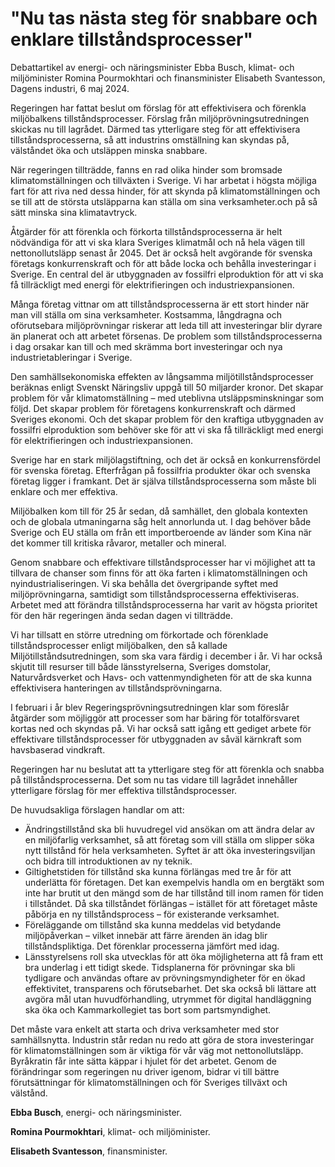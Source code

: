 # "Nu tas nästa steg för snabbare och enklare tillståndsprocesser"

Debattartikel av energi- och näringsminister Ebba Busch, klimat- och miljöminister Romina Pourmokhtari och finansminister Elisabeth Svantesson, Dagens industri, 6 maj 2024.

Regeringen har fattat beslut om förslag för att effektivisera och förenkla miljöbalkens tillståndsprocesser. Förslag från miljöprövningsutredningen skickas nu till lagrådet. Därmed tas ytterligare steg för att effektivisera tillståndsprocesserna, så att industrins omställning kan skyndas på, välståndet öka och utsläppen minska snabbare.

När regeringen tillträdde, fanns en rad olika hinder som bromsade klimatomställningen och tillväxten i Sverige. Vi har arbetat i högsta möjliga fart för att riva ned dessa hinder, för att skynda på klimatomställningen och se till att de största utsläpparna kan ställa om sina verksamheter.och på så sätt minska sina klimatavtryck.

Åtgärder för att förenkla och förkorta tillståndsprocesserna är helt nödvändiga för att vi ska klara Sveriges klimatmål och nå hela vägen till nettonollutsläpp senast år 2045. Det är också helt avgörande för svenska företags konkurrenskraft och för att både locka och behålla investeringar i Sverige. En central del är utbyggnaden av fossilfri elproduktion för att vi ska få tillräckligt med energi för elektrifieringen och industriexpansionen.

Många företag vittnar om att tillståndsprocesserna är ett stort hinder när man vill ställa om sina verksamheter. Kostsamma, långdragna och oförutsebara miljöprövningar riskerar att leda till att investeringar blir dyrare än planerat och att arbetet försenas. De problem som tillståndsprocesserna i dag orsakar kan till och med skrämma bort investeringar och nya industrietableringar i Sverige.

Den samhällsekonomiska effekten av långsamma miljötillståndsprocesser beräknas enligt Svenskt Näringsliv uppgå till 50 miljarder kronor. Det skapar problem för vår klimatomställning – med uteblivna utsläppsminskningar som följd. Det skapar problem för företagens konkurrenskraft och därmed Sveriges ekonomi. Och det skapar problem för den kraftiga utbyggnaden av fossilfri elproduktion som behöver ske för att vi ska få tillräckligt med energi för elektrifieringen och industriexpansionen.

Sverige har en stark miljölagstiftning, och det är också en konkurrensfördel för svenska företag. Efterfrågan på fossilfria produkter ökar och svenska företag ligger i framkant. Det är själva tillståndsprocesserna som måste bli enklare och mer effektiva.

Miljöbalken kom till för 25 år sedan, då samhället, den globala kontexten och de globala utmaningarna såg helt annorlunda ut. I dag behöver både Sverige och EU ställa om från ett importberoende av länder som Kina när det kommer till kritiska råvaror, metaller och mineral.

Genom snabbare och effektivare tillståndsprocesser har vi möjlighet att ta tillvara de chanser som finns för att öka farten i klimatomställningen och nyindustrialiseringen. Vi ska behålla det övergripande syftet med miljöprövningarna, samtidigt som tillståndsprocesserna effektiviseras. Arbetet med att förändra tillståndsprocesserna har varit av högsta prioritet för den här regeringen ända sedan dagen vi tillträdde.

Vi har tillsatt en större utredning om förkortade och förenklade tillståndsprocesser enligt miljöbalken, den så kallade Miljötillståndsutredningen, som ska vara färdig i december i år. Vi har också skjutit till resurser till både länsstyrelserna, Sveriges domstolar, Naturvårdsverket och Havs- och vattenmyndigheten för att de ska kunna effektivisera hanteringen av tillståndsprövningarna.

I februari i år blev Regeringsprövningsutredningen klar som föreslår åtgärder som möjliggör att processer som har bäring för totalförsvaret kortas ned och skyndas på. Vi har också satt igång ett gediget arbete för effektivare tillståndsprocesser för utbyggnaden av såväl kärnkraft som havsbaserad vindkraft.

Regeringen har nu beslutat att ta ytterligare steg för att förenkla och snabba på tillståndsprocesserna. Det som nu tas vidare till lagrådet innehåller ytterligare förslag för mer effektiva tillståndsprocesser.

De huvudsakliga förslagen handlar om att:

* Ändringstillstånd ska bli huvudregel vid ansökan om att ändra delar av en miljöfarlig verksamhet, så att företag som vill ställa om slipper söka nytt tillstånd för hela verksamheten. Syftet är att öka investeringsviljan och bidra till introduktionen av ny teknik.
* Giltighetstiden för tillstånd ska kunna förlängas med tre år för att underlätta för företagen. Det kan exempelvis handla om en bergtäkt som inte har brutit ut den mängd som de har tillstånd till inom ramen för tiden i tillståndet. Då ska tillståndet förlängas – istället för att företaget måste påbörja en ny tillståndsprocess – för existerande verksamhet.
* Föreläggande om tillstånd ska kunna meddelas vid betydande miljöpåverkan – vilket innebär att färre ärenden än idag blir tillståndspliktiga. Det förenklar processerna jämfört med idag.
* Länsstyrelsens roll ska utvecklas för att öka möjligheterna att få fram ett bra underlag i ett tidigt skede. Tidsplanerna för prövningar ska bli tydligare och användas oftare av prövningsmyndigheter för en ökad effektivitet, transparens och förutsebarhet. Det ska också bli lättare att avgöra mål utan huvudförhandling, utrymmet för digital handläggning ska öka och Kammarkollegiet tas bort som partsmyndighet.

Det måste vara enkelt att starta och driva verksamheter med stor samhällsnytta. Industrin står redan nu redo att göra de stora investeringar för klimatomställningen som är viktiga för vår väg mot nettonollutsläpp. Byråkratin får inte sätta käppar i hjulet för det arbetet. Genom de förändringar som regeringen nu driver igenom, bidrar vi till bättre förutsättningar för klimatomställningen och för Sveriges tillväxt och välstånd.

**Ebba Busch**, energi- och näringsminister.

**Romina Pourmokhtari**, klimat- och miljöminister.

**Elisabeth Svantesson**, finansminister.

